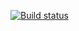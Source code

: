 [![Build status](https://ci.appveyor.com/api/projects/status/793w46h7dbn1ntq5?svg=true)](https://ci.appveyor.com/project/zuev720/containers-map-additional)
